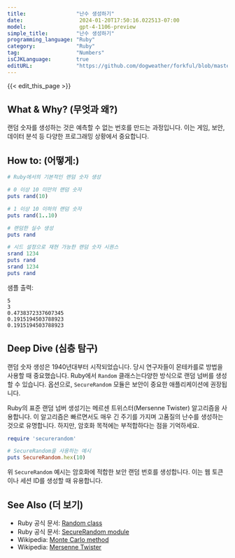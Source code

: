 ```yaml
---
title:                "난수 생성하기"
date:                  2024-01-20T17:50:16.022513-07:00
model:                 gpt-4-1106-preview
simple_title:         "난수 생성하기"
programming_language: "Ruby"
category:             "Ruby"
tag:                  "Numbers"
isCJKLanguage:        true
editURL:              "https://github.com/dogweather/forkful/blob/master/content/ko/ruby/generating-random-numbers.md"
---
```


{{< edit_this_page >}}

## What & Why? (무엇과 왜?)

랜덤 숫자를 생성하는 것은 예측할 수 없는 번호를 만드는 과정입니다. 이는 게임, 보안, 데이터 분석 등 다양한 프로그래밍 상황에서 중요합니다.

## How to: (어떻게:)

```Ruby
# Ruby에서의 기본적인 랜덤 숫자 생성

# 0 이상 10 미만의 랜덤 숫자
puts rand(10)

# 1 이상 10 이하의 랜덤 숫자
puts rand(1..10)

# 랜덤한 실수 생성
puts rand

# 시드 설정으로 재현 가능한 랜덤 숫자 시퀀스
srand 1234
puts rand
srand 1234
puts rand
```
샘플 출력:
```
5
3
0.4738372337607345
0.1915194503788923
0.1915194503788923
```

## Deep Dive (심층 탐구)

랜덤 숫자 생성은 1940년대부터 시작되었습니다. 당시 연구자들이 몬테카를로 방법을 사용할 때 중요했습니다. Ruby에서 `Random` 클래스는다양한 방식으로 랜덤 넘버를 생성할 수 있습니다. 옵션으로, `SecureRandom` 모듈은 보안이 중요한 애플리케이션에 권장됩니다.

Ruby의 표준 랜덤 넘버 생성기는 메르센 트위스터(Mersenne Twister) 알고리즘을 사용합니다. 이 알고리즘은 빠르면서도 매우 긴 주기를 가지며 고품질의 난수를 생성하는 것으로 유명합니다. 하지만, 암호화 목적에는 부적합하다는 점을 기억하세요.

```Ruby
require 'securerandom'

# SecureRandom을 사용하는 예시
puts SecureRandom.hex(10)
```

위 `SecureRandom` 예시는 암호화에 적합한 보안 랜덤 번호를 생성합니다. 이는 웹 토큰이나 세션 ID를 생성할 때 유용합니다.

## See Also (더 보기)

- Ruby 공식 문서: [Random class](https://ruby-doc.org/core-3.1.2/Random.html)
- Ruby 공식 문서: [SecureRandom module](https://ruby-doc.org/stdlib-3.1.2/libdoc/securerandom/rdoc/SecureRandom.html)
- Wikipedia: [Monte Carlo method](https://en.wikipedia.org/wiki/Monte_Carlo_method)
- Wikipedia: [Mersenne Twister](https://en.wikipedia.org/wiki/Mersenne_Twister)
